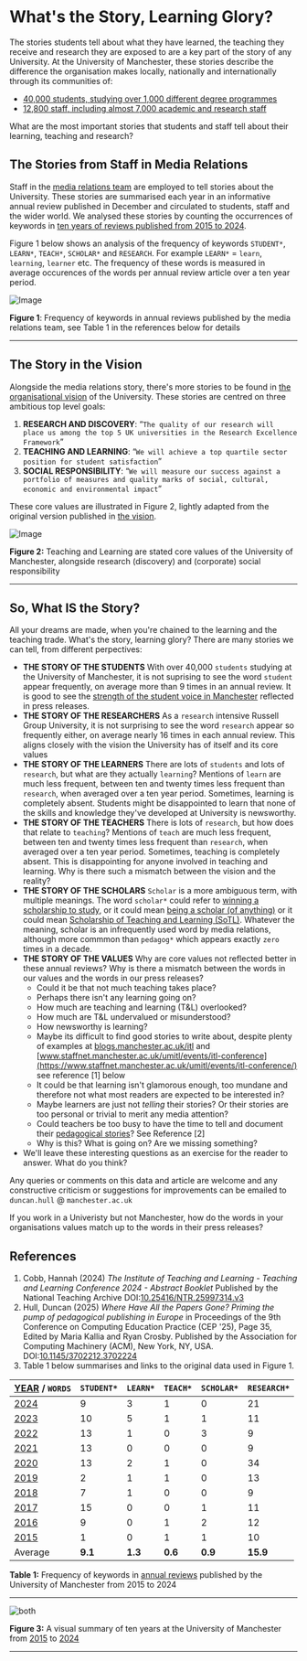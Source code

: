 # What's the Story, Learning Glory?

The stories students tell about what they have learned, the teaching they receive and research they are exposed to are a key part of the story of any University. At the University of Manchester, these stories describe the difference the organisation makes locally, nationally and internationally through its communities of:

* [40,000 students, studying over 1,000 different degree programmes](https://www.employers.manchester.ac.uk/ourstudents/) 
* [12,800 staff, including almost 7,000 academic and research staff](https://www.manchester.ac.uk/about/people/)

What are the most important stories that students and staff tell about their learning, teaching and research?

<!-- ## Teaching Glory? not really-->

## The Stories from Staff in Media Relations

Staff in the [media relations team](https://www.manchester.ac.uk/about/news/contact-media-relations/) are employed to tell stories about the University. These stories are summarised each year in an informative annual review published in December and circulated to students, staff and the wider world. We analysed these stories by counting the occurrences of keywords in [ten years of reviews published from 2015 to 2024](https://github.com/dullhunk/cdyf/issues/995). 

Figure 1 below shows an analysis of the frequency of keywords `STUDENT*`, `LEARN*`, `TEACH*`, `SCHOLAR*` and `RESEARCH`.  For example `LEARN*` = `learn`, `learning`, `learner` etc. The frequency of these words is measured in average occurences of the words per annual review article over a ten year period.


<!--![Image](https://github.com/user-attachments/assets/b19ec952-cefa-4904-b7b3-011fab9e1e05)
-->
![Image](https://github.com/user-attachments/assets/215ff606-7724-4f1d-b0af-31d1dcebb7e0)

**Figure 1**: Frequency of keywords in annual reviews published by the media relations team, see Table 1 in the references below for details


--- 
## The Story in the Vision

Alongside the media relations story, there's more stories to  be found in [the organisational vision](https://github.com/dullhunk/cdyf/issues/1008) of the University. These stories are centred on three ambitious top level goals:

1. **RESEARCH AND DISCOVERY**:  “`The quality of our research will place us among the top 5 UK universities in the Research Excellence Framework`”
2. **TEACHING AND LEARNING**:  “`We will achieve a top quartile sector position for student satisfaction`”
3. **SOCIAL RESPONSIBILITY**: “`We will measure our success against a portfolio of measures and quality marks of social, cultural, economic and environmental impact`”

These core values are illustrated in Figure 2, lightly adapted from the original version published in [the vision](https://github.com/dullhunk/cdyf/issues/1008).

![Image](https://github.com/user-attachments/assets/bcec2956-9886-4b79-8a4d-a586bb393ed4)

**Figure 2:** Teaching and Learning are stated core values of the University of Manchester, alongside research (discovery) and (corporate) social responsibility

---

## So, What IS the Story?

All your dreams are made, when you're chained to the learning and the teaching trade. What's the story, learning glory? There are many stories we can tell, from different perpectives:

* **THE STORY OF THE STUDENTS** With over 40,000 `students` studying at the University of Manchester, it is not suprising to see the word `student` appear frequently, on average more than 9 times in an annual review. It is good to see the [strength of the student voice in Manchester](https://www.yoursay.manchester.ac.uk/) reflected in press releases.
* **THE STORY OF THE RESEARCHERS** As a `research` intensive Russell Group University, it is not surprising to see the word `research` appear so frequently either, on average nearly 16 times in each annual review. This aligns closely with the vision the University has of itself and its core values
* **THE STORY OF THE LEARNERS** There are lots of `students` and lots of `research`, but what are they actually `learning`? Mentions of `learn` are much less frequent, between ten and twenty times less frequent than `research`, when averaged over a ten year period. Sometimes, learning is completely absent. Students might be disappointed to learn that none of the skills and knowledge they've developed at University is newsworthy.
* **THE STORY OF THE TEACHERS** There is lots of `research`, but how does that relate to `teaching`? Mentions of `teach` are much less frequent, between ten and twenty times less frequent than `research`, when averaged over a ten year period. Sometimes, teaching is completely absent. This is disappointing for anyone involved in teaching and learning. Why is there such a mismatch between the vision and the reality?
* **THE STORY OF THE SCHOLARS** `Scholar` is a more ambiguous term, with multiple meanings. The word `scholar*` could refer to [winning a scholarship to study](https://www.manchester.ac.uk/study/undergraduate/fees-and-funding/scholarships-and-bursaries/), or it could mean [being a scholar (of anything)](https://scholar.google.com/) or it could mean [Scholarship of Teaching and Learning (SoTL)](https://www.staffnet.manchester.ac.uk/umitl/resources/scholarship-toolkit/). Whatever the meaning, scholar is an infrequently used word by media relations, although more commmon than `pedagog*` which appears exactly `zero` times in a decade. 
* **THE STORY OF THE VALUES** Why are core values not reflected better in these annual reviews? Why is there a mismatch between the words in our values and the words in our press releases? 
    + Could it be that not much teaching takes place?
    + Perhaps there isn't any learning going on? 
    + How much are teaching and learning (T&L) overlooked? 
    + How much are T&L undervalued or misunderstood?
    + How newsworthy is learning?
    + Maybe its difficult to find good stories to write about, despite plenty of examples at [blogs.manchester.ac.uk/itl](https://blogs.manchester.ac.uk/itl/) and [www.staffnet.manchester.ac.uk/umitl/events/itl-conference](https://www.staffnet.manchester.ac.uk/umitl/events/itl-conference/) see reference [1] below
    + It could be that learning isn't glamorous enough, too mundane and therefore not what most readers are expected to be interested in?
    + Maybe learners are just not _telling_ their stories? Or their stories are too personal or trivial to merit any media attention?
    + Could teachers be too busy to have the time to tell and document their [pedagogical stories](https://en.wikipedia.org/wiki/Pedagogy)? See Reference [2]
    + Why is this? What is going on? Are we missing something?
* We'll leave these interesting questions as an exercise for the reader to answer. What do you think? 

Any queries or comments on this data and article are welcome and any constructive criticism or suggestions for improvements can be emailed to `duncan.hull` @ `manchester.ac.uk`

If you work in a Univeristy but not Manchester, how do the words in your organisations values match up to the words in their press releases?

## References

1. Cobb, Hannah (2024) _The Institute of Teaching and Learning - Teaching and Learning Conference 2024 - Abstract Booklet_ Published by the National Teaching Archive DOI:[10.25416/NTR.25997314.v3](https://doi.org/10.25416/NTR.25997314.v3)
2. Hull, Duncan (2025) _Where Have All the Papers Gone? Priming the pump of pedagogical publishing in Europe_ in Proceedings of the 9th Conference on Computing Education Practice (CEP '25), Page 35, Edited by Maria Kallia and Ryan Crosby. Published by the Association for Computing Machinery (ACM), New York, NY, USA. DOI:[10.1145/3702212.3702224](https://doi.org/10.1145/3702212.3702224) 
3. Table 1 below summarises and links to the original data used in Figure 1.


| [YEAR](https://github.com/dullhunk/cdyf/issues/995) / `WORDS`| `STUDENT*` | `LEARN*` | `TEACH*` | `SCHOLAR*` | `RESEARCH*` |   
|---------------------------------------------------------------|------------|---------|----------|------------|-------------|
| [2024](https://github.com/dullhunk/cdyf/issues/983)           | 9          | 3       | 1        | 0          | 21          | 
| [2023](https://github.com/dullhunk/cdyf/issues/984)           | 10         | 5       | 1        | 1          | 11          | 
| [2022](https://github.com/dullhunk/cdyf/issues/985)           | 13         | 1       | 0        | 3          | 9           | 
| [2021](https://github.com/dullhunk/cdyf/issues/986)           | 13         | 0       | 0        | 0          | 9           | 
| [2020](https://github.com/dullhunk/cdyf/issues/987)           | 13         | 2       | 1        | 0          | 34          |
| [2019](https://github.com/dullhunk/cdyf/issues/988)           | 2          | 1       | 1        | 0          | 13          |
| [2018](https://github.com/dullhunk/cdyf/issues/989)           | 7          | 1       | 0        | 0          | 9           |
| [2017](https://github.com/dullhunk/cdyf/issues/991)           | 15         | 0       | 0        | 1          | 11          |
| [2016](https://github.com/dullhunk/cdyf/issues/993)           | 9          | 0       | 1        | 2          | 12          |
| [2015](https://github.com/dullhunk/cdyf/issues/994)           | 1          | 0       | 1        | 1          | 10          |
| Average                                                       | **9.1**    | **1.3** | **0.6**  | **0.9**    | **15.9**    |



**Table 1:** Frequency of keywords in [annual reviews](https://github.com/dullhunk/cdyf/issues/995) published by the University of Manchester from 2015 to 2024

---

![both](https://github.com/user-attachments/assets/1b5ac949-8718-4c08-9069-3aea21fbd0ab)

**Figure 3:** A visual summary of ten years at the University of Manchester from [2015](https://www.manchester.ac.uk/about/news/the-2015-review-of-the-year/) to [2024](https://www.manchester.ac.uk/about/news/the-2024-review-of-the-year/)


---
<!--
### Jekyll Themes

Your Pages site will use the layout and styles from the Jekyll theme you have selected in your [repository settings](https://github.com/dullhunk/teaching-and-learning/settings/pages). The name of this theme is saved in the Jekyll `_config.yml` configuration file.

### Support or Contact

Having trouble with Pages? Check out our [documentation](https://docs.github.com/categories/github-pages-basics/) or [contact support](https://support.github.com/contact) and we’ll help you sort it out.-->
